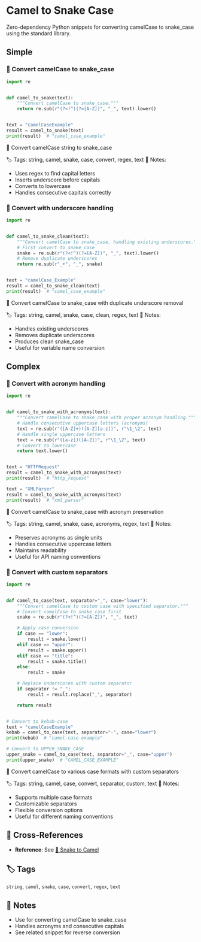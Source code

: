 # Camel to Snake Case

Zero-dependency Python snippets for converting camelCase to snake_case using the standard library.

## Simple

### 🧩 Convert camelCase to snake_case

```python
import re


def camel_to_snake(text):
    """Convert camelCase to snake_case."""
    return re.sub(r"(?<!^)(?=[A-Z])", "_", text).lower()


text = "camelCaseExample"
result = camel_to_snake(text)
print(result)  # "camel_case_example"
```

📂 Convert camelCase string to snake_case

🏷️ Tags: string, camel, snake, case, convert, regex, text
📝 Notes:
- Uses regex to find capital letters
- Inserts underscore before capitals
- Converts to lowercase
- Handles consecutive capitals correctly

### 🧩 Convert with underscore handling

```python
import re


def camel_to_snake_clean(text):
    """Convert camelCase to snake_case, handling existing underscores."""
    # First convert to snake_case
    snake = re.sub(r"(?<!^)(?=[A-Z])", "_", text).lower()
    # Remove duplicate underscores
    return re.sub(r"_+", "_", snake)


text = "camelCase_Example"
result = camel_to_snake_clean(text)
print(result)  # "camel_case_example"
```

📂 Convert camelCase to snake_case with duplicate underscore removal

🏷️ Tags: string, camel, snake, case, clean, regex, text
📝 Notes:
- Handles existing underscores
- Removes duplicate underscores
- Produces clean snake_case
- Useful for variable name conversion

## Complex

### 🧩 Convert with acronym handling

```python
import re


def camel_to_snake_with_acronyms(text):
    """Convert camelCase to snake_case with proper acronym handling."""
    # Handle consecutive uppercase letters (acronyms)
    text = re.sub(r"([A-Z]+)([A-Z][a-z])", r"\1_\2", text)
    # Handle single uppercase letters
    text = re.sub(r"([a-z])([A-Z])", r"\1_\2", text)
    # Convert to lowercase
    return text.lower()


text = "HTTPRequest"
result = camel_to_snake_with_acronyms(text)
print(result)  # "http_request"

text = "XMLParser"
result = camel_to_snake_with_acronyms(text)
print(result)  # "xml_parser"
```

📂 Convert camelCase to snake_case with acronym preservation

🏷️ Tags: string, camel, snake, case, acronyms, regex, text
📝 Notes:
- Preserves acronyms as single units
- Handles consecutive uppercase letters
- Maintains readability
- Useful for API naming conventions

### 🧩 Convert with custom separators

```python
import re


def camel_to_case(text, separator="_", case="lower"):
    """Convert camelCase to custom case with specified separator."""
    # Convert camelCase to snake_case first
    snake = re.sub(r"(?<!^)(?=[A-Z])", "_", text)

    # Apply case conversion
    if case == "lower":
        result = snake.lower()
    elif case == "upper":
        result = snake.upper()
    elif case == "title":
        result = snake.title()
    else:
        result = snake

    # Replace underscores with custom separator
    if separator != "_":
        result = result.replace("_", separator)

    return result


# Convert to kebab-case
text = "camelCaseExample"
kebab = camel_to_case(text, separator="-", case="lower")
print(kebab)  # "camel-case-example"

# Convert to UPPER_SNAKE_CASE
upper_snake = camel_to_case(text, separator="_", case="upper")
print(upper_snake)  # "CAMEL_CASE_EXAMPLE"
```

📂 Convert camelCase to various case formats with custom separators

🏷️ Tags: string, camel, case, convert, separator, custom, text
📝 Notes:
- Supports multiple case formats
- Customizable separators
- Flexible conversion options
- Useful for different naming conventions

## 🔗 Cross-References

- **Reference**: See [📂 Snake to Camel](./snake_to_camel.md)

## 🏷️ Tags

`string`, `camel`, `snake`, `case`, `convert`, `regex`, `text`

## 📝 Notes

- Use for converting camelCase to snake_case
- Handles acronyms and consecutive capitals
- See related snippet for reverse conversion
